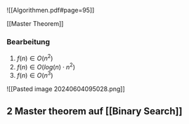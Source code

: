 ![[Algorithmen.pdf#page=95]]

[[Master Theorem]]
### Bearbeitung
1. $f(n) \in O(n^{2})$
2. $f(n)\in O(log(n) \cdot n^{2})$
3. $f(n)\in O(n^{3})$ 

![[Pasted image 20240604095028.png]]


## 2 Master theorem auf [[Binary Search]]
